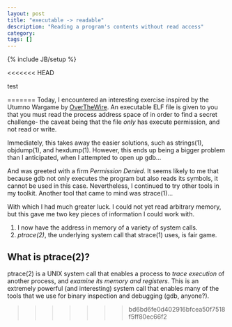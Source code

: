 ```yaml
---
layout: post
title: "executable -> readable"
description: "Reading a program's contents without read access"
category: 
tags: []
---
```

{% include JB/setup %}

<<<<<<< HEAD

test 

=======
Today, I encountered an interesting exercise inspired by the Utumno Wargame by [OverTheWire](http://overthewire.org). An executable ELF file is given to you that you must read the process address space of in order to find a secret challenge- the caveat being that the file *only* has execute permission, and not read or write.

Immediately, this takes away the easier solutions, such as strings(1), objdump(1), and hexdump(1). However, this ends up being a bigger problem than I anticipated, when I attempted to open up gdb...

And was greeted with a firm *Permission Denied*. It seems likely to me that because gdb not only executes the program but also reads its symbols, it cannot be used in this case. Nevertheless, I continued to try other tools in my toolkit. Another tool that came to mind was strace(1)...

With which I had much greater luck. I could not yet read arbitrary memory, but this gave me two key pieces of information I could work with.

1. I now have the address in memory of a variety of system calls.
2. *ptrace(2)*, the underlying system call that strace(1) uses, is fair game.

What is ptrace(2)?
---------------
ptrace(2) is a UNIX system call that enables a process to *trace execution* of another process, and *examine its memory and registers*. This is an extremely powerful (and interesting) system call that enables many of the tools that we use for binary inspection and debugging (gdb, anyone?).
>>>>>>> bd6bd6fe0d402916bfcea50f7518f5ff80ec66f2
